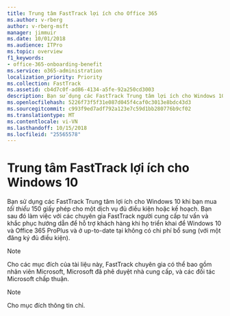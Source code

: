 ```yaml
---
title: Trung tâm FastTrack lợi ích cho Office 365
ms.author: v-rberg
author: v-rberg-msft
manager: jimmuir
ms.date: 10/01/2018
ms.audience: ITPro
ms.topic: overview
f1_keywords:
- office-365-onboarding-benefit
ms.service: o365-administration
localization_priority: Priority
ms.collection: FastTrack
ms.assetid: cb4d7c0f-ad86-4134-a5fe-92a250cd3003
description: Bạn sử dụng các FastTrack Trung tâm lợi ích cho Windows 10 khi bạn mua *tối thiểu* 150 giấy phép cho một dịch vụ đủ điều kiện hoặc kế hoạch.
ms.openlocfilehash: 5226f73f5f31e087d045f4caf0c3013e8bdc43d3
ms.sourcegitcommit: c993f9ed7adf792a123e7c59d1bb280776b9cf02
ms.translationtype: MT
ms.contentlocale: vi-VN
ms.lasthandoff: 10/15/2018
ms.locfileid: "25565578"
---
```

# <a name="fasttrack-center-benefit-for-windows-10"></a>Trung tâm FastTrack lợi ích cho Windows 10

Bạn sử dụng các FastTrack Trung tâm lợi ích cho Windows 10 khi bạn mua *tối thiểu* 150 giấy phép cho một dịch vụ đủ điều kiện hoặc kế hoạch. Bạn sau đó làm việc với các chuyên gia FastTrack người cung cấp tư vấn và khắc phục hướng dẫn để hỗ trợ khách hàng khi họ triển khai để Windows 10 và Office 365 ProPlus và ở up-to-date tại không có chi phí bổ sung (với một đăng ký đủ điều kiện). 
  
> [!NOTE]
> Cho các mục đích của tài liệu này, FastTrack chuyên gia có thể bao gồm nhân viên Microsoft, Microsoft đã phê duyệt nhà cung cấp, và các đối tác Microsoft chấp thuận. 
    
> [!NOTE]
> Cho mục đích thông tin chỉ. 
  

  

 